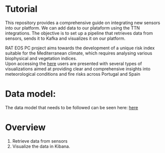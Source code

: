 # Tutorial


This repository provides a comprehensive guide on integrating new sensors into our platform. We can add data to our plataform  using the TTN integrations. The objective is to set up a pipeline that retrieves data from sensors, sends it to Kafka and visualizes it on our platform.

RAT EOS PC project aims towards the development of a unique risk index suitable for the Mediterranean climate, which requires analysing various biophysical and vegetation indices.  
Upon accessing the [here](https://data.atnog-iot4fire.av.it.pt/)  users are presented with several types of visualizations aimed at providing clear and comprehensive insights into meteorological conditions and fire risks across Portugal and Spain 

# Data model:
The data model that needs to be followed can be seen here: [here]( https://atnog-iot4fire.av.it.pt/swagger-ui/)

# Overview

1. Retrieve data from sensors 
2. Visualize the data in Kibana.





